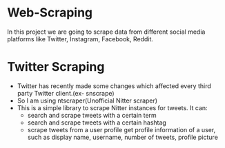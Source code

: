 # Web-Scraping
In this project we are going to scrape data from different social media platforms like Twitter, Instagram, Facebook, Reddit.

# Twitter Scraping
- Twitter has recently made some changes which affected every third party Twitter client.(ex- snscrape)
- So I am using ntscraper(Unofficial Nitter scraper)
- This is a simple library to scrape Nitter instances for tweets. It can:
  - search and scrape tweets with a certain term
  - search and scrape tweets with a certain hashtag
  - scrape tweets from a user profile get profile information of a user, such as display name, username, number of tweets, profile picture
